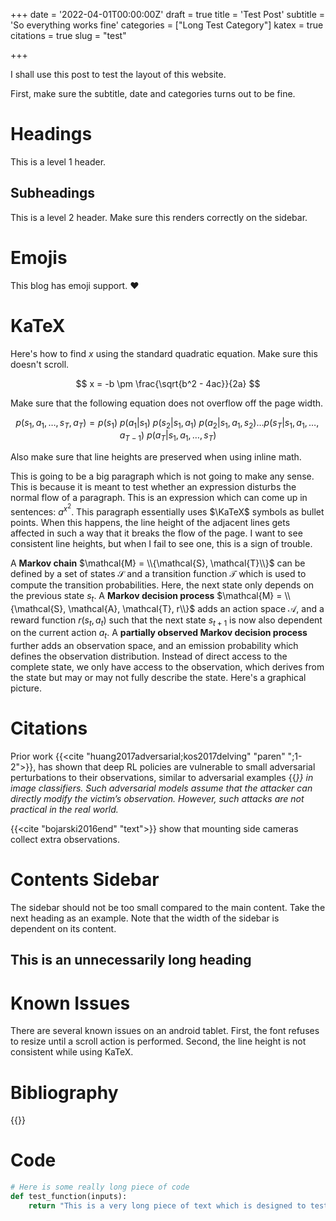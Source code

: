 +++
date = '2022-04-01T00:00:00Z'
draft = true
title = 'Test Post'
subtitle = 'So everything works fine'
categories = ["Long Test Category"]
katex = true
citations = true
slug = "test"

+++

I shall use this post to test the layout of this website. 

First, make sure the subtitle, date and categories turns out to be fine.

# Headings
This is a level 1 header.

## Subheadings
This is a level 2 header. Make sure this renders correctly on the sidebar.

# Emojis
This blog has emoji support. :heart:

# KaTeX
Here's how to find $x$ using the standard quadratic equation. Make sure this doesn't scroll.

$$ x = -b \pm \frac{\sqrt{b^2 - 4ac}}{2a} $$

Make sure that the following equation does not overflow off the page width.

$$p(s_1, a_1, \dots, s_T, a_T) = p(s_1) \ p(a_1|s_1) \ p(s_2|s_1,a_1) \ p(a_2|s_1,a_1,s_2) \dots p(s_T|s_1, a_1, \dots, a_{T-1}) \ p(a_T|s_1, a_1, \dots, s_T)$$

Also make sure that line heights are preserved when using inline math. 

This is going to be a big paragraph which is not going to make any sense. This is because it is meant to test whether an expression disturbs the normal flow of a paragraph. This is an expression which can come up in sentences: $a^{x^2}$. This paragraph essentially uses $\KaTeX$ symbols as bullet points. When this happens, the line height of the adjacent lines gets affected in such a way that it breaks the flow of the page. I want to see consistent line heights, but when I fail to see one, this is a sign of trouble.

A **Markov chain** $\mathcal{M} = \\{\mathcal{S}, \mathcal{T}\\}$ can be defined by a set of states $\mathcal{S}$ and a transition function $\mathcal{T}$ which is used to compute the transition probabilities. Here, the next state only depends on the previous state $s_t$. A **Markov decision process** $\mathcal{M} = \\{\mathcal{S}, \mathcal{A}, \mathcal{T}, r\\}$ adds an action space $\mathcal{A}$, and a reward function $r(s_t, a_t)$ such that the next state $s_{t+1}$ is now also dependent on the current action $a_t$. A **partially observed Markov decision process** further adds an observation space, and an emission probability which defines the observation distribution. Instead of direct access to the complete state, we only have access to the observation, which derives from the state but may or may not fully describe the state. Here's a graphical picture.

# Citations

Prior work {{<cite "huang2017adversarial;kos2017delving" "paren" ";1-2">}},  has shown that deep RL policies are vulnerable to small adversarial perturbations to their observations, similar to adversarial examples {{<cite key="szegedy2013intriguing" type="paren">}} in image classifiers. Such adversarial models assume that the attacker can directly modify the victim’s observation. However, such attacks are not practical in the real world. 

{{<cite "bojarski2016end" "text">}} show that mounting side cameras collect extra observations.

# Contents Sidebar
The sidebar should not be too small compared to the main content. Take the next heading as an example. Note that the width of the sidebar is dependent on its content.

## This is an unnecessarily long heading

# Known Issues
There are several known issues on an android tablet. First, the font refuses to resize until a scroll action is performed. Second, the line height is not consistent while using KaTeX.

# Bibliography

{{<bibliography cited>}}

# Code
```python
# Here is some really long piece of code
def test_function(inputs):
    return "This is a very long piece of text which is designed to test the robustness of the layout of the blog."

```